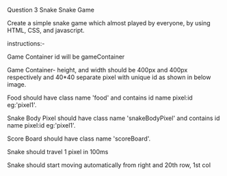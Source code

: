 Question 3
Snake
Snake Game

Create a simple snake game which almost played by everyone, by using HTML, CSS, and javascript.

instructions:-


Game Container id will be gameContainer

Game Container- height, and width should be 400px and 400px respectively and 40*40 separate pixel with unique id as shown in below image.

Food should have class name 'food' and contains id name pixel:id eg:'pixel1'.

Snake Body Pixel should have class name 'snakeBodyPixel' and contains id name pixel:id eg:'pixel1'.

Score Board should have class name 'scoreBoard'.

Snake should travel 1 pixel in 100ms

Snake should start moving automatically from right and 20th row, 1st col
